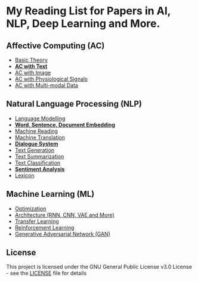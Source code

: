# My Reading List for Papers in AI, NLP, Deep Learning and More.

## Affective Computing (AC)

 - [Basic Theory](./AC/AC_theory.md)
 - [**AC with Text**](./AC/AC_text.md)
 - [AC with Image](./AC/AC_image.md)
 - [AC with Physiological Signals](./AC/AC_physiological.md)
 - [AC with Multi-modal Data](./AC/AC_multimodal.md)

## Natural Language Processing (NLP)

 - [Language Modelling](./NLP/NLP_modelling.md)
 - [**Word, Sentence, Document Embedding**](./NLP/NLP_embedding.md)
 - [Machine Reading](./NLP/NLP_reading.md)
 - [Machine Translation](./NLP/NLP_translation.md)
 - [**Dialogue System**](./NLP/NLP_dialogue.md)
 - [Text Generation](./NLP/NLP_generation.md)
 - [Text Summarization](./NLP/NLP_summarization.md)
 - [Text Classification](./NLP/NLP_classification.md)
 - [**Sentiment Analysis**](./NLP/NLP_sentiment.md)
 - [Lexicon](./NLP/NLP_lexicon.md)

## Machine Learning (ML)

 - [Optimization](./ML/ML_optimization.md)
 - [Architecture (RNN, CNN, VAE and More)](./ML/ML_architecture.md)
 - [Transfer Learning](./ML/ML_transfer.md)
 - [Reinforcement Learning](./ML/ML_reinforcement.md)
 - [Generative Adversarial Network (GAN)](./ML/ML_GAN.md)

<!---
## Knowledge Representation (KR)

 - [Knowledge Graph](./KR/KR_graph.md)
 - [Reasoning](./KR/KR_reasoning.md)


## Computer Vision (CV)

 - [Image Classification](./CV/CV_classification.md)
 - [Instance Segmentation](./CV/CV_segmentation.md)
 - [Visual Question Answering](./CV/CV_visual_QA.md)
 - [Image Captioning](./CV/CV_captioning.md)
 - [Image Generation](./CV/CV_generation.md)
--->


## License

This project is licensed under the GNU General Public License v3.0 License - see the [LICENSE](LICENSE) file for details


<!--stackedit_data:
eyJoaXN0b3J5IjpbLTY2MTM2OTEzNCwtMTgxMDAyNzYyOSwtNT
g0Njk3OTk1LC0xMTAzNzg3ODU5LDE5MTAxODk0MTcsLTQzOTMw
MjYxNSwtOTkxODE0ODcwLC05ODgxMDUxMjIsLTM4Mzg2NDQzNS
wtODY5MTIzMjgxLC0xNzQ4NzMxODM3LC0xMDE2ODgyNDI5LDE5
Mjc0MjI2ODIsNTIyMDU4MzIwLC0xMTQ1MDA4NzQ0LDY2NzA2OD
I4MiwtMTIyMTk1NjI4Nyw0NzgxNjE5MDYsMTExMjQyMDE3OSw0
MjAyNzIwMDRdfQ==
-->